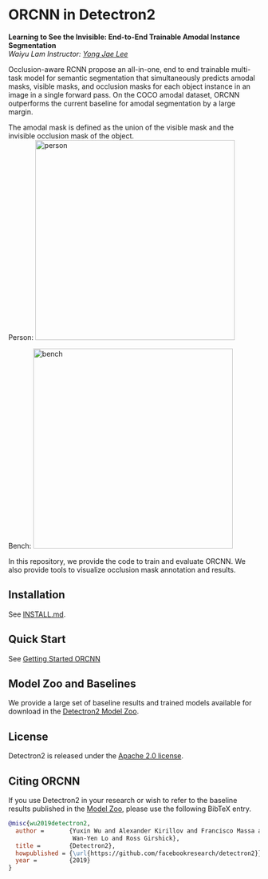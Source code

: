# ORCNN in Detectron2 
**Learning to See the Invisible: End-to-End Trainable Amodal Instance
Segmentation**    
*Waiyu Lam*
*Instructor: [Yong Jae Lee](https://web.cs.ucdavis.edu/~yjlee/)* 

Occlusion-aware RCNN propose an all-in-one, end to end trainable multi-task
model for semantic segmentation that simultaneously predicts amodal masks,
visible masks, and occlusion masks for each object instance in an image in a
single forward pass. On the COCO amodal dataset, ORCNN outperforms the current
baseline for amodal segmentation by a large margin.     

The amodal mask is defined as the union of the visible mask and the invisible
occlusion mask of the object.    
Person:
<img src="https://github.com/waiyulam/ORCNN/blob/master/Results/amodal_mask/Person.png" alt="person" width="400"/>


Bench: 
<img src="https://github.com/waiyulam/ORCNN/blob/master/Results/amodal_mask/bench.png" alt="bench" width="400"/>

In this repository, we provide the code to train and evaluate ORCNN. We also
provide tools to visualize occlusion mask annotation and results.

## Installation

See [INSTALL.md](INSTALL.md).

## Quick Start

See [Getting Started ORCNN](https://github.com/waiyulam/ORCNN/blob/master/docs/tutorials/getting_started_orcnn.md)


## Model Zoo and Baselines

We provide a large set of baseline results and trained models available for
download in the [Detectron2 Model Zoo](MODEL_ZOO.md).


## License

Detectron2 is released under the [Apache 2.0 license](LICENSE).

## Citing ORCNN

If you use Detectron2 in your research or wish to refer to the baseline results
published in the [Model Zoo](MODEL_ZOO.md), please use the following BibTeX
entry.

```BibTeX
@misc{wu2019detectron2,
  author =       {Yuxin Wu and Alexander Kirillov and Francisco Massa and
                  Wan-Yen Lo and Ross Girshick},
  title =        {Detectron2},
  howpublished = {\url{https://github.com/facebookresearch/detectron2}},
  year =         {2019}
}
```
